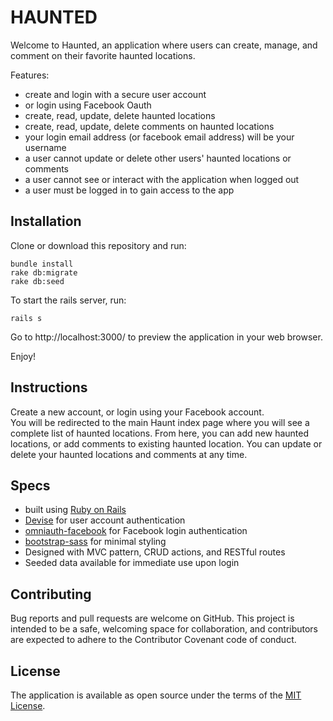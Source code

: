 # HAUNTED

Welcome to Haunted, an application where users can create, manage, and comment on their favorite haunted locations.

Features:
- create and login with a secure user account
- or login using Facebook Oauth
- create, read, update, delete haunted locations
- create, read, update, delete comments on haunted locations
- your login email address (or facebook email address) will be your username
- a user cannot update or delete other users' haunted locations or comments
- a user cannot see or interact with the application when logged out
- a user must be logged in to gain access to the app

## Installation

Clone or download this repository and run:

```
bundle install
rake db:migrate
rake db:seed
```

To start the rails server, run:
```
rails s
```
Go to http://localhost:3000/ to preview the application in your web browser.

Enjoy!

## Instructions

Create a new account, or login using your Facebook account.  
You will be redirected to the main Haunt index page where you will see a complete list of haunted locations.
From here, you can add new haunted locations, or add comments to existing haunted location.
You can update or delete your haunted locations and comments at any time.

## Specs

- built using [Ruby on Rails](https://rubyonrails.org/)
- [Devise](https://github.com/plataformatec/devise/blob/master/README.md) for user account authentication
- [omniauth-facebook](https://github.com/mkdynamic/omniauth-facebook) for Facebook login authentication
- [bootstrap-sass](https://github.com/twbs/bootstrap-sass) for minimal styling
- Designed with MVC pattern, CRUD actions, and RESTful routes
- Seeded data available for immediate use upon login

## Contributing

Bug reports and pull requests are welcome on GitHub. This project is intended to be a safe, welcoming space for collaboration, and contributors are expected to adhere to the Contributor Covenant code of conduct.

## License

The application is available as open source under the terms of the [MIT License](https://github.com/SilverBright/Haunted-App/blob/add-license-1/LICENSE).